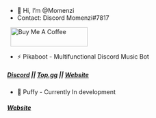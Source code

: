 - 👋 Hi, I’m @Momenzi
- Contact: Discord Momenzi#7817

<a href="https://www.buymeacoffee.com/momenzi" target="_tab"><img src="https://www.buymeacoffee.com/assets/img/custom_images/orange_img.png" alt="Buy Me A Coffee" style="height: 45px !important;width: 180px !important; margin: 0px 8px" /></a>
- ⚡ Pikaboot - Multifunctional Discord Music Bot
##### [Discord](https://discord.gg/BCeds9gZDQ) || [Top.gg](https://top.gg/bot/784320458744791050) || [Website](https://pikaboot.xyz)

- 💜 Puffy - Currently In development
##### [Website](https://pikaboot.xyz/deadboot)
